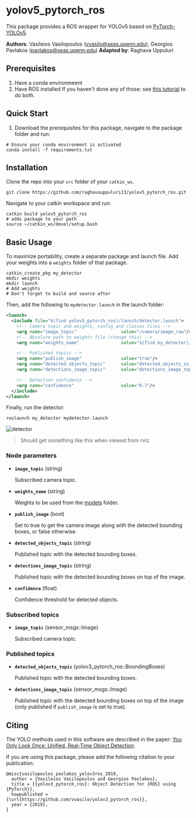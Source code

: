 # yolov5_pytorch_ros
This package provides a ROS wrapper for YOLOv5 based on [PyTorch-YOLOv5](v).

**Authors**: Vasileios Vasilopoulos (<vvasilo@seas.upenn.edu>), Georgios Pavlakos (<pavlakos@seas.upenn.edu>)
**Adapted by**: Raghava Uppuluri

## Prerequisites
1. Have a conda environmeent
2. Have ROS installed
If you haven't done any of those: see [this tutorial](https://wiki.purduearc.com/wiki/tutorials/setup-ros) to do both.

## Quick Start

1. Download the prerequisites for this package, navigate to the package folder and run:
```
# Ensure your conda environment is activated
conda install -f requirements.txt
```

## Installation
Clone the repo into your `src` folder of your `catkin_ws`. 
```
git clone https://github.com/raghavauppuluri13/yolov5_pytorch_ros.git
```

Navigate to your catkin workspace and run:
```
catkin build yolov5_pytorch_ros
# adds package to your path
source ~/catkin_ws/devel/setup.bash 
```

## Basic Usage
To maximize portability, create a separate package and launch file. Add your weights into a `weights` folder of that package.
```
catkin_create_pkg my_detector
mkdir weights
mkdir launch
# Add weights
# Don't forget to build and source after
```

Then, add the following to `mydetector.launch` in the launch folder:
```xml
<launch>
  <include file="$(find yolov5_pytorch_ros)/launch/detector.launch">
    <!-- Camera topic and weights, config and classes files -->
    <arg name="image_topic"	                value="/camera/image_raw"/>
    <!-- Absolute path to weights file (change this) -->
    <arg name="weights_name"	            value="$(find my_detector)/weights/weights.pt"/>

    <!-- Published topics -->
    <arg name="publish_image"	            value="true"/>
    <arg name="detected_objects_topic"      value="detected_objects_in_image"/>
    <arg name="detections_image_topic"      value="detections_image_topic"/>

    <!-- Detection confidence -->
    <arg name="confidence"                  value="0.7"/>
  </include>
</launch>
```

Finally, run the detector:
```
roslaunch my_detector mydetector.launch
```
![detector](https://github.com/purdue-arc/wiki/blob/master/wiki/robot-arm/assets/images/obj_det_may_21.png)
> Should get something like this when viewed from rviz

### Node parameters

* **`image_topic`** (string)

    Subscribed camera topic.

* **`weights_name`** (string)

    Weights to be used from the [models](models) folder.

* **`publish_image`** (bool)

    Set to true to get the camera image along with the detected bounding boxes, or false otherwise.

* **`detected_objects_topic`** (string)

    Published topic with the detected bounding boxes.

* **`detections_image_topic`** (string)

    Published topic with the detected bounding boxes on top of the image.

* **`confidence`** (float)

    Confidence threshold for detected objects.

### Subscribed topics

* **`image_topic`** (sensor_msgs::Image)

    Subscribed camera topic.

### Published topics    

* **`detected_objects_topic`** (yolov3_pytorch_ros::BoundingBoxes)

    Published topic with the detected bounding boxes.

* **`detections_image_topic`** (sensor_msgs::Image)

    Published topic with the detected bounding boxes on top of the image (only published if `publish_image` is set to true).

## Citing

The YOLO methods used in this software are described in the paper: [You Only Look Once: Unified, Real-Time Object Detection](https://arxiv.org/abs/1506.02640).

If you are using this package, please add the following citation to your publication:

    @misc{vasilopoulos_pavlakos_yolov3ros_2019,
      author = {Vasileios Vasilopoulos and Georgios Pavlakos},
      title = {{yolov3_pytorch_ros}: Object Detection for {ROS} using {PyTorch}},
      howpublished = {\url{https://github.com/vvasilo/yolov3_pytorch_ros}},
      year = {2019},
    }
